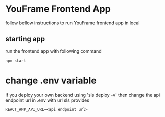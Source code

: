 # YouFrame Frontend App

follow bellow instructions to run YouFrame frontend app in local

## starting app

run the frontend app with following command

```
npm start
```

# change .env variable

If you deploy your own backend using 'sls deploy -v' then change the api endpoint url in .env with url sls provides

```
REACT_APP_API_URL=<api endpoint url>
```
